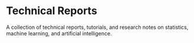# Technical Reports

A collection of technical reports, tutorials, and research notes on statistics,
machine learning, and artificial intelligence. 
